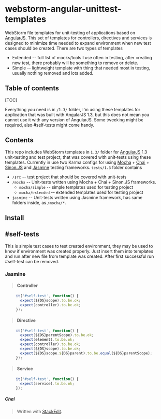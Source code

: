 # webstorm-angular-unittest-templates
WebStorm file templates for unit-testing of applications based on [AngularJS](https://angularjs.org/). This set of templates for controllers, directives and services is designed to minimize time needed to expand environment when new test cases should be created. There are two types of templates

 - Extended -- full list of mocks/tools I use often in testing, after creating new test, there probably will be something to remove or delete.
 - Simple -- lightweight template with thing that needed most in testing, usually nothing removed and lots added.

## Table of contents
[TOC]


Everything you need is in `/1.3/` folder, I'm using these templates for application that was built with AngularJS 1.3, but this does not mean you cannot use it with any version of AngularJS. Some tweeking might be required, also #self-tests might come handy.

## Contents
This repo includes WebStorm templates in `1.3/` folder for [AngularJS](https://angularjs.org/) 1.3 unit-testing and test project, that was covered with unit-tests using these templates. Currently in use two Karma configs for using [Mocha](http://mochajs.org/) + [Chai](http://chaijs.com/) + [Sinon.JS](http://sinonjs.org/) and [Jasmine](http://jasmine.github.io/) testing frameworks.
`tests/1.3` folder contains  

 - `/src` -- test project that should be covered with unit-tests
 - `/mocha` -- Unit-tests written using Mocha + Chai + Sinon.JS frameworks.
	 - `mocha/simple` -- simple templates used for testing project
	 - `mocha/extended` -- extended templates used for testing project
 - `jasmine` -- Unit-tests written using Jasmine framework, has same folders inside, as `/mocha/*`.

## Install
## #self-tests
This is simple test cases to test created environment, they may be used to know if environment was created properly. Just insert them into templates and run after new file from template was created. After first successful run #self-test can be removed.
### Jasmine
>#### Controller
 ```javascript
      it('#self-test', function() {
        expect(${DS}scope).to.be.ok;
        expect(controller).to.be.ok;
      });
 ```
>#### Directive
 ```javascript
      it('#self-test', function() {
        expect(${DS}parentScope).to.be.ok;
        expect(element).to.be.ok;
        expect(controller).to.be.ok;
        expect(${DS}scope).to.be.ok;
        expect(${DS}scope.${DS}parent).to.be.equal(${DS}parentScope);
      });
 ```
>#### Service
 ```javascript
      it('#self-test', function() {
        expect(service).to.be.ok;
      });
 ```
##### Chai

> Written with [StackEdit](https://stackedit.io/).